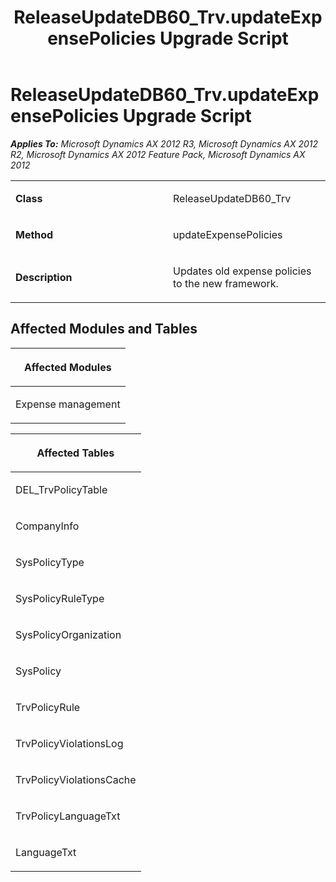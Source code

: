 ﻿---
title: ReleaseUpdateDB60_Trv.updateExpensePolicies Upgrade Script
TOCTitle: ReleaseUpdateDB60_Trv.updateExpensePolicies Upgrade Script
ms:assetid: 7ee6f6e1-c713-2e4e-6f94-a7ef3cac82eb
ms:mtpsurl: https://msdn.microsoft.com/en-us/library/JJ685861(v=AX.60)
ms:contentKeyID: 49709315
ms.date: 05/18/2015
mtps_version: v=AX.60
---

# ReleaseUpdateDB60\_Trv.updateExpensePolicies Upgrade Script 


_**Applies To:** Microsoft Dynamics AX 2012 R3, Microsoft Dynamics AX 2012 R2, Microsoft Dynamics AX 2012 Feature Pack, Microsoft Dynamics AX 2012_

<table>
<colgroup>
<col style="width: 50%" />
<col style="width: 50%" />
</colgroup>
<tbody>
<tr class="odd">
<td><p><strong>Class</strong></p></td>
<td><p>ReleaseUpdateDB60_Trv</p></td>
</tr>
<tr class="even">
<td><p><strong>Method</strong></p></td>
<td><p>updateExpensePolicies</p></td>
</tr>
<tr class="odd">
<td><p><strong>Description</strong></p></td>
<td><p>Updates old expense policies to the new framework.</p></td>
</tr>
</tbody>
</table>


## Affected Modules and Tables

<table>
<colgroup>
<col style="width: 100%" />
</colgroup>
<thead>
<tr class="header">
<th><p>Affected Modules</p></th>
</tr>
</thead>
<tbody>
<tr class="odd">
<td><p>Expense management</p></td>
</tr>
</tbody>
</table>


<table>
<colgroup>
<col style="width: 100%" />
</colgroup>
<thead>
<tr class="header">
<th><p>Affected Tables</p></th>
</tr>
</thead>
<tbody>
<tr class="odd">
<td><p>DEL_TrvPolicyTable</p></td>
</tr>
<tr class="even">
<td><p>CompanyInfo</p></td>
</tr>
<tr class="odd">
<td><p>SysPolicyType</p></td>
</tr>
<tr class="even">
<td><p>SysPolicyRuleType</p></td>
</tr>
<tr class="odd">
<td><p>SysPolicyOrganization</p></td>
</tr>
<tr class="even">
<td><p>SysPolicy</p></td>
</tr>
<tr class="odd">
<td><p>TrvPolicyRule</p></td>
</tr>
<tr class="even">
<td><p>TrvPolicyViolationsLog</p></td>
</tr>
<tr class="odd">
<td><p>TrvPolicyViolationsCache</p></td>
</tr>
<tr class="even">
<td><p>TrvPolicyLanguageTxt</p></td>
</tr>
<tr class="odd">
<td><p>LanguageTxt</p></td>
</tr>
</tbody>
</table>

  


